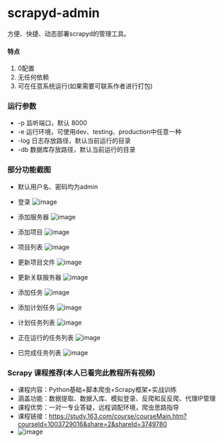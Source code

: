 # scrapyd-admin
方便、快捷、动态部署scrapyd的管理工具。
#### 特点
1. 0配置
2. 无任何依赖
3. 可在任意系统运行(如果需要可联系作者进行打包)

### 运行参数
- -p 监听端口，默认 8000
- -e 运行环境，可使用dev、testing、production中任意一种
- -log 日志存放路径，默认当前运行的目录
- -db 数据库存放路径，默认当前运行的目录

### 部分功能截图
- 默认用户名、密码均为admin

- 登录
![image](https://github.com/ltachi1/scrapyd-admin/raw/master/images/login.jpg)

- 添加服务器
![image](https://github.com/ltachi1/scrapyd-admin/raw/master/images/server_add.jpg)

- 添加项目
![image](https://github.com/ltachi1/scrapyd-admin/raw/master/images/project_add.jpg)

- 项目列表
![image](https://github.com/ltachi1/scrapyd-admin/raw/master/images/project_list.png)

- 更新项目文件
![image](https://github.com/ltachi1/scrapyd-admin/raw/master/images/update_version.png)

- 更新关联服务器
![image](https://github.com/ltachi1/scrapyd-admin/raw/master/images/update_servers.png)

- 添加任务
![image](https://github.com/ltachi1/scrapyd-admin/raw/master/images/add_task.jpg)

- 添加计划任务
![image](https://github.com/ltachi1/scrapyd-admin/raw/master/images/add_schedule.png)

- 计划任务列表
![image](https://github.com/ltachi1/scrapyd-admin/raw/master/images/schedule_list.jpg)

- 正在运行的任务列表
![image](https://github.com/ltachi1/scrapyd-admin/raw/master/images/task_running_list.jpg)

- 已完成任务列表
![image](https://github.com/ltachi1/scrapyd-admin/raw/master/images/task_finished_list.png)

### Scrapy 课程推荐(本人已看完此教程所有视频)
- 课程内容：Python基础+脚本爬虫+Scrapy框架+实战训练
- 涵盖功能：数据提取、数据入库、模拟登录、反爬和反反爬、代理IP管理
- 课程优势：一对一专业答疑，远程调配环境，爬虫思路指导
- 课程链接：https://study.163.com/course/courseMain.htm?courseId=1003729016&share=2&shareId=3749780
- ![image](https://github.com/ltachi1/scrapyd-admin/raw/master/images/scrapy.jpg)